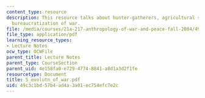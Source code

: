```yaml
---
content_type: resource
description: This resource talks about hunter-gatherers, agricultural societies, and
  bureaucratization of war.
file: /media/courses/21a-217-anthropology-of-war-and-peace-fall-2004/49c3c1bd57b4ad4a3a01ec754efc7e2c_5_evolutn_of_war.pdf
file_type: application/pdf
learning_resource_types:
- Lecture Notes
ocw_type: OCWFile
parent_title: Lecture Notes
parent_type: CourseSection
parent_uid: 4e158fa0-e729-4774-8841-a8d1a3d2f1fe
resourcetype: Document
title: 5_evolutn_of_war.pdf
uid: 49c3c1bd-57b4-ad4a-3a01-ec754efc7e2c
---
```

